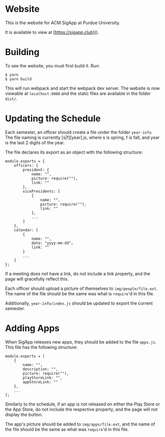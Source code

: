 # Website
This is the website for ACM SigApp at Purdue University.

It is available to view at [https://sigapp.club]().

# Building
To see the website, you must first build it. Run:

    $ yarn
    $ yarn build
    
This will run webpack and start the webpack dev server. The website is now viewable at `localhost:8080` and the
static files are available in the folder `dist/`.

# Updating the Schedule
Each semester, an officer should create a file under the folder `year-info`.
The file naming is currently [s|f][year].js, where s is spring, f is fall, 
and year is the last 2 digits of the year.

The file declares its export as an object with the following structure:

    module.exports = {
        officers: {
            president: {
                name: "",
                picture: require(""),
                link: ""
            },
            vicePresidents: [
                {
                    name: "",
                    picture: require(""),
                    link: ""
                },
                ...
            ]
        },
        calendar: [
            {
                name: "",
                date: "yyyy-mm-dd",
                link: ""
            }
            ...
        ]
    };
    
 
  
If a meeting does not have a link, do not include a link property, 
and the page will gracefully reflect this.

Each officer should upload a picture of themselves to `img/people/file.ext`.
The name of the file should be the same was what is `require`'d in this file.

Additionally, `year-info/index.js` should be updated to export the 
current semester.

# Adding Apps
When SigApp releases new apps, they should be added to the file `apps.js`. 
This file has the following structure:

    module.exports = [
        {
            name: "",
            description: "",
            picture: require(""),
            playStoreLink: "",
            appStoreLink: ""
        },
        ...
    ];
    
Similarly to the schedule, if an app is not released on either the Play Store
or the App Store, do not include the respective property, and the page will
not display the button.

The app's picture should be added to `img/apps/file.ext`, and the name of
the file should be the same as what was `require`'d in this file.
